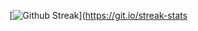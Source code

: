 [![Github Streak](https://streak-stats.demolab.com/?user=mansoorahmad-47&theme=dark&hide_border=true)](https://git.io/streak-stats
